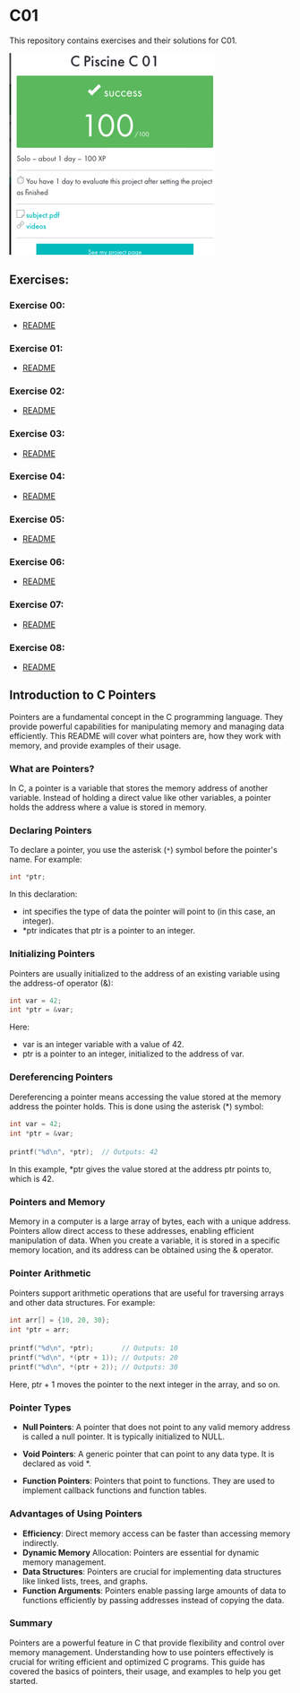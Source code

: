 # C01

This repository contains exercises and their solutions for C01.

![C01](../../../Assets%20for%20README/C01.png)

## Exercises:

### Exercise 00:
- [README](ex00/README.md)

### Exercise 01: 
- [README](ex01/README.md)

### Exercise 02:
- [README](ex02/README.md)

### Exercise 03:
- [README](ex03/README.md)

### Exercise 04:
- [README](ex04/README.md)

### Exercise 05:
- [README](ex05/README.md)

### Exercise 06:
- [README](ex06/README.md)

### Exercise 07:
- [README](ex07/README.md)

### Exercise 08:
- [README](ex08/README.md)

## Introduction to C Pointers

Pointers are a fundamental concept in the C programming language. They provide powerful capabilities for manipulating memory and managing data efficiently. This README will cover what pointers are, how they work with memory, and provide examples of their usage.

### What are Pointers?

In C, a pointer is a variable that stores the memory address of another variable. Instead of holding a direct value like other variables, a pointer holds the address where a value is stored in memory.

### Declaring Pointers

To declare a pointer, you use the asterisk (`*`) symbol before the pointer's name. For example:

```c
int *ptr;
```
In this declaration:

-   int specifies the type of data the pointer will point to (in this case, an integer).
-   *ptr indicates that ptr is a pointer to an integer.

### Initializing Pointers
Pointers are usually initialized to the address of an existing variable using the address-of operator (&):
```c
int var = 42;
int *ptr = &var;
```
Here:
- var is an integer variable with a value of 42.
- ptr is a pointer to an integer, initialized to the address of var.

### Dereferencing Pointers
Dereferencing a pointer means accessing the value stored at the memory address the pointer holds. This is done using the asterisk (*) symbol:

```c
int var = 42;
int *ptr = &var;

printf("%d\n", *ptr);  // Outputs: 42
```
In this example, *ptr gives the value stored at the address ptr points to, which is 42.

### Pointers and Memory

Memory in a computer is a large array of bytes, each with a unique address. Pointers allow direct access to these addresses, enabling efficient manipulation of data. When you create a variable, it is stored in a specific memory location, and its address can be obtained using the & operator.

### Pointer Arithmetic

Pointers support arithmetic operations that are useful for traversing arrays and other data structures. For example:

```c
int arr[] = {10, 20, 30};
int *ptr = arr;

printf("%d\n", *ptr);       // Outputs: 10
printf("%d\n", *(ptr + 1)); // Outputs: 20
printf("%d\n", *(ptr + 2)); // Outputs: 30
```
Here, ptr + 1 moves the pointer to the next integer in the array, and so on.

### Pointer Types
- **Null Pointers**: A pointer that does not point to any valid memory address is called a null pointer. It is typically initialized to NULL.

- **Void Pointers**: A generic pointer that can point to any data type. It is declared as void *.

- **Function Pointers**: Pointers that point to functions. They are used to implement callback functions and function tables.

### Advantages of Using Pointers
- **Efficiency**: Direct memory access can be faster than accessing memory indirectly.
- **Dynamic Memory** Allocation: Pointers are essential for dynamic memory management.
- **Data Structures**: Pointers are crucial for implementing data structures like linked lists, trees, and graphs.
- **Function Arguments**: Pointers enable passing large amounts of data to functions efficiently by passing addresses instead of copying the data.

### Summary
Pointers are a powerful feature in C that provide flexibility and control over memory management. Understanding how to use pointers effectively is crucial for writing efficient and optimized C programs. This guide has covered the basics of pointers, their usage, and examples to help you get started.